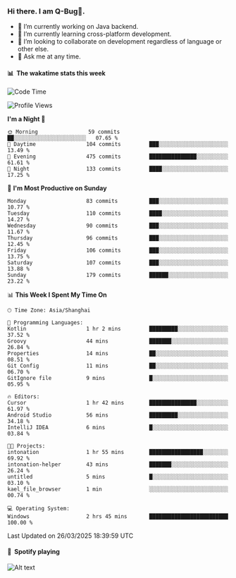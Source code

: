### Hi there. I am Q-Bug🐞.

- 🔭 I’m currently working on Java backend.
- 🌱 I’m currently learning cross-platform development.
- 👯 I’m looking to collaborate on development regardless of language or other else.
- 💬 Ask me at any time.

#### 📊 &nbsp;**The wakatime stats this week**  
<!--START_SECTION:waka-->
![Code Time](http://img.shields.io/badge/Code%20Time-299%20hrs%2059%20mins-blue)

![Profile Views](http://img.shields.io/badge/Profile%20Views-0-blue)

**I'm a Night 🦉** 

```text
🌞 Morning                59 commits          ██░░░░░░░░░░░░░░░░░░░░░░░   07.65 % 
🌆 Daytime                104 commits         ███░░░░░░░░░░░░░░░░░░░░░░   13.49 % 
🌃 Evening                475 commits         ███████████████░░░░░░░░░░   61.61 % 
🌙 Night                  133 commits         ████░░░░░░░░░░░░░░░░░░░░░   17.25 % 
```
📅 **I'm Most Productive on Sunday** 

```text
Monday                   83 commits          ███░░░░░░░░░░░░░░░░░░░░░░   10.77 % 
Tuesday                  110 commits         ████░░░░░░░░░░░░░░░░░░░░░   14.27 % 
Wednesday                90 commits          ███░░░░░░░░░░░░░░░░░░░░░░   11.67 % 
Thursday                 96 commits          ███░░░░░░░░░░░░░░░░░░░░░░   12.45 % 
Friday                   106 commits         ███░░░░░░░░░░░░░░░░░░░░░░   13.75 % 
Saturday                 107 commits         ███░░░░░░░░░░░░░░░░░░░░░░   13.88 % 
Sunday                   179 commits         ██████░░░░░░░░░░░░░░░░░░░   23.22 % 
```


📊 **This Week I Spent My Time On** 

```text
🕑︎ Time Zone: Asia/Shanghai

💬 Programming Languages: 
Kotlin                   1 hr 2 mins         █████████░░░░░░░░░░░░░░░░   37.52 % 
Groovy                   44 mins             ███████░░░░░░░░░░░░░░░░░░   26.84 % 
Properties               14 mins             ██░░░░░░░░░░░░░░░░░░░░░░░   08.51 % 
Git Config               11 mins             ██░░░░░░░░░░░░░░░░░░░░░░░   06.70 % 
GitIgnore file           9 mins              █░░░░░░░░░░░░░░░░░░░░░░░░   05.95 % 

🔥 Editors: 
Cursor                   1 hr 42 mins        ███████████████░░░░░░░░░░   61.97 % 
Android Studio           56 mins             █████████░░░░░░░░░░░░░░░░   34.18 % 
IntelliJ IDEA            6 mins              █░░░░░░░░░░░░░░░░░░░░░░░░   03.84 % 

🐱‍💻 Projects: 
intonation               1 hr 55 mins        █████████████████░░░░░░░░   69.92 % 
intonation-helper        43 mins             ███████░░░░░░░░░░░░░░░░░░   26.24 % 
untitled                 5 mins              █░░░░░░░░░░░░░░░░░░░░░░░░   03.10 % 
kael_file_browser        1 min               ░░░░░░░░░░░░░░░░░░░░░░░░░   00.74 % 

💻 Operating System: 
Windows                  2 hrs 45 mins       █████████████████████████   100.00 % 
```


 Last Updated on 26/03/2025 18:39:59 UTC
<!--END_SECTION:waka-->

#### 🎵 &nbsp;**Spotify playing**  
![Alt text](https://spotify-recently-played-readme.vercel.app/api?user=e5y1o4x7kdt9kf2blu4wvmb4s&unique={true|1|on|yes})

